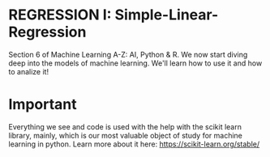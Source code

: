 # REGRESSION I: Simple-Linear-Regression
Section 6 of Machine Learning A-Z: AI, Python &amp; R. We now start diving deep into the models of machine learning. We'll learn how to use it and how to analize it!
# Important
Everything we see and code is used with the help with the scikit learn library, mainly, which is our most valuable object of study for machine learning in python. Learn more about it here: https://scikit-learn.org/stable/
